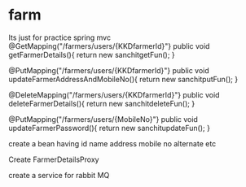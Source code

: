 # farm
Its just for practice spring mvc
@GetMapping("/farmers/users/{KKDfarmerId}"}
public void getFarmerDetails(){
return new sanchitgetFun();
}

@PutMapping("/farmers/users/{KKDfarmerId}"}
public void updateFarmerAddressAndMobileNo(){
return new sanchitputFun();
}

@DeleteMapping("/farmers/users/{KKDfarmerId}"}
public void deleteFarmerDetails(){
return new sanchitdeleteFun();
}

@PutMapping("/farmers/users/{MobileNo}"}
public void updateFarmerPassword(){
return new sanchitupdateFun();
}

create a bean having
id name address mobile no alternate etc

Create FarmerDetailsProxy

create a service for rabbit MQ

